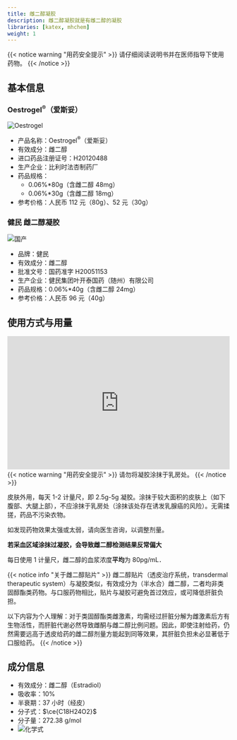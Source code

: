 ```yaml
---
title: 雌二醇凝胶
description: 雌二醇凝胶就是有雌二醇的凝胶
libraries: [katex, mhchem]
weight: 1
---
```


{{< notice warning "用药安全提示" >}}
请仔细阅读说明书并在医师指导下使用药物。
{{< /notice >}}

## 基本信息

### Oestrogel<sup>&reg;</sup>（爱斯妥）

![Oestrogel](/images/Oestrogel.jpg)

- 产品名称：Oestrogel<sup>&reg;</sup>（爱斯妥）
- 有效成分：雌二醇
- 进口药品注册证号：H20120488
- 生产企业：比利时法杏制药厂
- 药品规格：
  - 0.06%\*80g（含雌二醇 48mg）
  - 0.06%\*30g（含雌二醇 18mg）
- 参考价格：人民币 112 元（80g）、52 元（30g）

### 健民 雌二醇凝胶

![国产](/images/Ningjiao.jpg)

- 品牌：健民
- 有效成分：雌二醇
- 批准文号：国药准字 H20051153
- 生产企业：健民集团叶开泰国药（随州）有限公司
- 药品规格：0.06%\*40g（含雌二醇 24mg）
- 参考价格：人民币 96 元（40g）

## 使用方式与用量

<div style="position: relative; padding: 30% 45%;">
<iframe style="position: absolute; width: 100%; height: 100%; left: 0; top: 0;"  src="https://player.bilibili.com/player.html?bvid=BV1eq4y1U71L&page=1&as_wide=1&high_quality=1&danmaku=0" scrolling="no" frameborder="no" allowfullscreen="true"></iframe>
</div>
{{< notice warning "用药安全提示" >}}
请勿将凝胶涂抹于乳房处。
{{< /notice >}}

皮肤外用，每天 1-2 计量尺，即 2.5g-5g 凝胶。涂抹于较大面积的皮肤上（如下腹部、大腿上部），不应涂抹于乳房处（涂抹该处存在诱发乳腺癌的风险）。无需揉搓，药品不污染衣物。

如发现药物效果太强或太弱，请向医生咨询，以调整剂量。

**若采血区域涂抹过凝胶，会导致雌二醇检测结果反常偏大**

每日使用 1 计量尺，雌二醇的血浆浓度**平均**为 80pg/mL．

{{< notice info "关于雌二醇贴片" >}}
雌二醇贴片（透皮治疗系统，transdermal therapeutic system）与凝胶类似，有效成分为（半水合）雌二醇，二者均非类固醇酯类药物。与口服药物相比，贴片与凝胶可避免首过效应，或可降低肝脏负担。

以下内容为个人理解：对于类固醇酯类雌激素，均需经过肝脏分解为雌激素后方有生物活性，而肝脏代谢必然导致雌酮与雌二醇比例问题。因此，即使注射给药，仍然需要远高于透皮给药的雌二醇剂量方能起到同等效果，其肝脏负担未必显著低于口服给药。
{{< /notice >}}

## 成分信息

- 有效成分：雌二醇（Estradiol）
- 吸收率：10%
- 半衰期：37 小时（经皮）
- 分子式：$\ce{C18H24O2}$
- 分子量：272.38 g/mol
- ![化学式](/images/Estradiol.svg)
